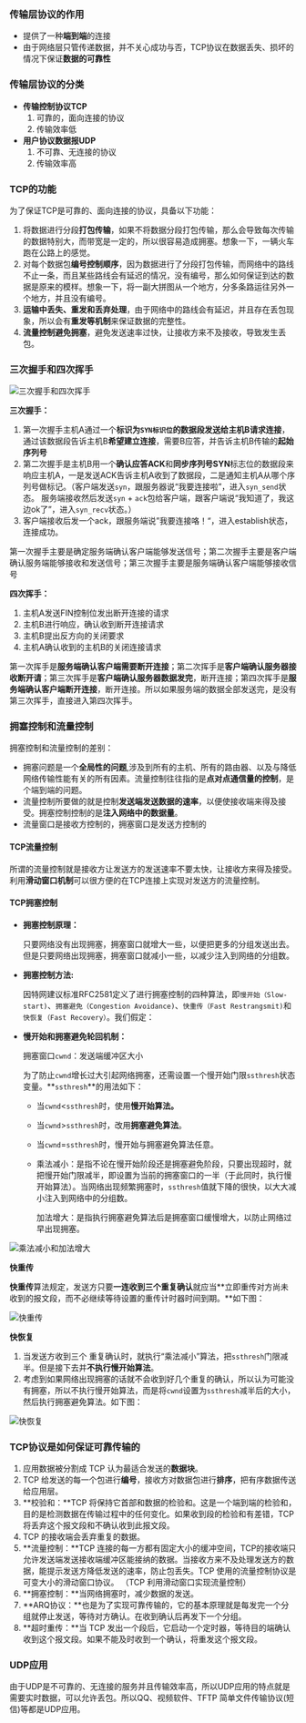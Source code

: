### 传输层协议的作用

- 提供了一种**端到端**的连接
- 由于网络层只管传递数据，并不关心成功与否，TCP协议在数据丢失、损坏的情况下保证**数据的可靠性**

### 传输层协议的分类

- **传输控制协议TCP**
  1. 可靠的，面向连接的协议
  2. 传输效率低
- **用户协议数据报UDP**
  1. 不可靠、无连接的协议
  2. 传输效率高

### TCP的功能

为了保证TCP是可靠的、面向连接的协议，具备以下功能：

1. 将数据进行分段**打包传输**，如果不将数据分段打包传输，那么会导致每次传输的数据特别大，而带宽是一定的，所以很容易造成拥塞。想象一下，一辆火车跑在公路上的感觉。
2. 对每个数据包**编号控制顺序**，因为数据进行了分段打包传输，而网络中的路线不止一条，而且某些路线会有延迟的情况，没有编号，那么如何保证到达的数据是原来的模样。想象一下，将一副大拼图从一个地方，分多条路运往另外一个地方，并且没有编号。
3. **运输中丢失、重发和丢弃处理**，由于网络中的路线会有延迟，并且存在丢包现象，所以会有**重发等机制**来保证数据的完整性。
4. **流量控制避免拥塞**，避免发送速率过快，让接收方来不及接收，导致发生丢包。





### 三次握手和四次挥手

![三次握手和四次挥手](https://user-gold-cdn.xitu.io/2018/9/20/165f7b595c7e7279?imageView2/0/w/1280/h/960/format/webp/ignore-error/1)

**三次握手：**



1. 第一次握手主机A通过一个**标识为`SYN标识位`**的数据段发送给**主机B请求连接**，通过该数据段告诉主机B**希望建立连接**，需要B应答，并告诉主机B传输的**起始序列号**
2. 第二次握手是主机B用一个**确认应答ACK**和**同步序列号SYN**标志位的数据段来响应主机A，一是发送ACK告诉主机A收到了数据段，二是通知主机A从哪个序列号做标记。（客户端发送`syn`，跟服务器说“我要连接啦”，进入`syn_send`状态。
   服务端接收然后发送`syn` + `ack`包给客户端，跟客户端说“我知道了，我这边ok了”，进入`syn_recv`状态。）
3. 客户端接收后发一个ack，跟服务端说”我要连接咯！“，进入establish状态，连接成功。

第一次握手主要是确定服务端确认客户端能够发送信号；第二次握手主要是客户端确认服务端能够接收和发送信号；第三次握手主要是服务端确认客户端能够接收信号



**四次挥手：**

1. 主机A发送FIN控制位发出断开连接的请求
2. 主机B进行响应，确认收到断开连接请求
3. 主机B提出反方向的关闭要求
4. 主机A确认收到的主机B的关闭连接请求

第一次挥手是**服务端确认客户端需要断开连接**；第二次挥手是**客户端确认服务器接收断开请**；第三次挥手是**客户端确认服务器数据发完**，断开连接；第四次挥手是**服务端确认客户端断开连接**，断开连接。所以如果服务端的数据全部发送完，是没有第三次挥手，直接进入第四次挥手。

### 拥塞控制和流量控制

拥塞控制和流量控制的差别：

- 拥塞问题是一个**全局性的问题**,涉及到所有的主机、所有的路由器、以及与降低网络传输性能有关的所有因素。流量控制往往指的是**点对点通信量的控制**，是个端到端的问题。
- 流量控制所要做的就是控制**发送端发送数据的速率**，以便使接收端来得及接受。拥塞控制控制的是**注入网络中的数据量**。
- 流量窗口是接收方控制的，拥塞窗口是发送方控制的

#### TCP流量控制

所谓的流量控制就是接收方让发送方的发送速率不要太快，让接收方来得及接受。利用**滑动窗口机制**可以很方便的在TCP连接上实现对发送方的流量控制。

#### TCP拥塞控制

* **拥塞控制原理：**

  只要网络没有出现拥塞，拥塞窗口就增大一些，以便把更多的分组发送出去。但是只要网络出现拥塞，拥塞窗口就减小一些，以减少注入到网络的分组数。

* **拥塞控制方法:**

  因特网建议标准RFC2581定义了进行拥塞控制的四种算法，即`慢开始（Slow-start)`、`拥塞避免（Congestion Avoidance)`、`快重传（Fast Restrangsmit)`和`快恢复（Fast Recovery）`。我们假定：

* **慢开始和拥塞避免轮回机制：**

  拥塞窗口`cwnd`：发送端缓冲区大小

  为了防止`cwnd`增长过大引起网络拥塞，还需设置一个慢开始门限`ssthresh`状态变量。**`ssthresh`**的用法如下：

  - 当`cwnd`<`ssthresh`时，使用**慢开始算法。**

  - 当`cwnd`>`ssthresh`时，改用**拥塞避免算法**。

  - 当`cwnd`=`ssthresh`时，慢开始与拥塞避免算法任意。

  - 乘法减小：是指不论在慢开始阶段还是拥塞避免阶段，只要出现超时，就把慢开始门限减半，即设置为当前的拥塞窗口的一半（于此同时，执行慢开始算法）。当网络出现频繁拥塞时，`ssthresh`值就下降的很快，以大大减小注入到网络中的分组数。

    加法增大：是指执行拥塞避免算法后是拥塞窗口缓慢增大，以防止网络过早出现拥塞。

    

![乘法减小和加法增大](https://user-gold-cdn.xitu.io/2018/9/21/165fadfdd636ce26?imageView2/0/w/1280/h/960/format/webp/ignore-error/1)



**快重传**

**快重传**算法规定，发送方只要**一连收到三个重复确认**就应当**立即重传对方尚未收到的报文段，而不必继续等待设置的重传计时器时间到期。**如下图：

![快重传](https://user-gold-cdn.xitu.io/2018/9/21/165fae388ca291d1?imageView2/0/w/1280/h/960/format/webp/ignore-error/1)

**快恢复**

1. 当发送方收到三个 重复确认时，就执行“乘法减小”算法，把`ssthresh`门限减半。但是接下去并**不执行慢开始算法**。
2. 考虑到如果网络出现拥塞的话就不会收到好几个重复的确认，所以认为可能没有拥塞，所以不执行慢开始算法，而是将`cwnd`设置为`ssthresh`减半后的大小，然后执行拥塞避免算法。如下图：

![快恢复](https://user-gold-cdn.xitu.io/2018/9/21/165fae5de0c9f30a?imageView2/0/w/1280/h/960/format/webp/ignore-error/1)



### TCP协议是如何保证可靠传输的

1. 应用数据被分割成 TCP 认为最适合发送的**数据块**。
2. TCP 给发送的每一个包进行**编号**，接收方对数据包进行**排序**，把有序数据传送给应用层。
3. **校验和：**TCP 将保持它首部和数据的检验和。这是一个端到端的检验和，目的是检测数据在传输过程中的任何变化。如果收到段的检验和有差错，TCP 将丢弃这个报文段和不确认收到此报文段。
4. TCP 的接收端会丢弃重复的数据。
5. **流量控制：**TCP 连接的每一方都有固定大小的缓冲空间，TCP的接收端只允许发送端发送接收端缓冲区能接纳的数据。当接收方来不及处理发送方的数据，能提示发送方降低发送的速率，防止包丢失。TCP 使用的流量控制协议是可变大小的滑动窗口协议。 （TCP 利用滑动窗口实现流量控制）
6. **拥塞控制：**当网络拥塞时，减少数据的发送。
7. **ARQ协议：**也是为了实现可靠传输的，它的基本原理就是每发完一个分组就停止发送，等待对方确认。在收到确认后再发下一个分组。
8. **超时重传：**当 TCP 发出一个段后，它启动一个定时器，等待目的端确认收到这个报文段。如果不能及时收到一个确认，将重发这个报文段。

### UDP应用

由于UDP是不可靠的、无连接的服务并且传输效率高，所以UDP应用的特点就是需要实时数据，可以允许丢包。所以QQ、视频软件、TFTP 简单文件传输协议(短信)等都是UDP应用。